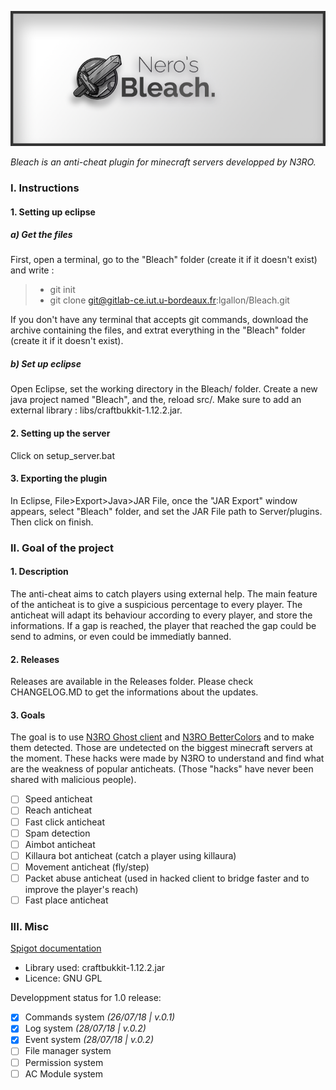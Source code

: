 ![banner](images/bleach-banner.png)

*Bleach is an anti-cheat plugin for minecraft servers developped by N3RO.*

### I. Instructions

#### 1. Setting up eclipse

##### a) Get the files
First, open a terminal, go to the "Bleach" folder (create it if it doesn't exist) and write :
> - git init
> - git clone git@gitlab-ce.iut.u-bordeaux.fr:lgallon/Bleach.git

If you don't have any terminal that accepts git commands, download the archive containing the files, and extrat everything in the "Bleach"  folder (create it if it doesn't exist).

##### b) Set up eclipse

Open Eclipse, set the working directory in the Bleach/ folder. Create a new java project named "Bleach", and the, reload src/. 
Make sure to add an external library : libs/craftbukkit-1.12.2.jar.

#### 2. Setting up the server

Click on setup_server.bat

#### 3. Exporting the plugin

In Eclipse, File>Export>Java>JAR File, once the "JAR Export" window appears, select "Bleach" folder, and set the JAR File path to Server/plugins. Then click on finish.

### II. Goal of the project

#### 1. Description

The anti-cheat aims to catch players using external help.
The main feature of the anticheat is to give a suspicious percentage to every player. The anticheat will adapt its behaviour according to every player, and store the informations.
If a gap is reached, the player that reached the gap could be send to admins, or even could be immediatly banned.

#### 2. Releases

Releases are available in the Releases folder. Please check CHANGELOG.MD to get the informations about the updates.

#### 3. Goals

The goal is to use [N3RO Ghost client](https://github.com/N3ROO/Ghost) and [N3RO BetterColors](https://github.com/N3ROO/Bettercolors) and to make them detected. Those are undetected on the biggest minecraft servers at the moment. These hacks were made by N3RO to understand and find what are the weakness of popular anticheats. (Those "hacks" have never been shared with malicious people).
- [ ] Speed anticheat
- [ ] Reach anticheat
- [ ] Fast click anticheat
- [ ] Spam detection
- [ ] Aimbot anticheat
- [ ] Killaura bot anticheat (catch a player using killaura)
- [ ] Movement anticheat (fly/step)
- [ ] Packet abuse anticheat (used in hacked client to bridge faster and to improve the player's reach)
- [ ] Fast place anticheat

### III. Misc

[Spigot documentation](https://hub.spigotmc.org/javadocs/spigot/)
- Library used: craftbukkit-1.12.2.jar
- Licence: GNU GPL

Developpment status for 1.0 release:
- [x] Commands system *(26/07/18 | v.0.1)*
- [x] Log system *(28/07/18 | v.0.2)*
- [x] Event system *(28/07/18 | v.0.2)*
- [ ] File manager system
- [ ] Permission system
- [ ] AC Module system